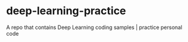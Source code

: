 # deep-learning-practice
A repo that contains Deep Learning coding samples | practice personal code 
